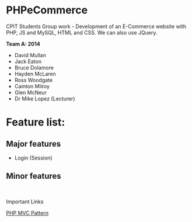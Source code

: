 PHPeCommerce
============

CPIT Students Group work - Development of an E-Commerce website with PHP, JS and MySQL, HTML and CSS. We can also use JQuery.

<b>Team A: 2014</b>
<ul>
<li>David Mullan</li>
<li>Jack Eaton</li>
<li>Bruce Dolamore</li>
<li>Hayden McLaren</li>
<li>Ross Woodgate</li>
<li>Cainton Milroy</li>
<li>Glen McNeur</li>
<li>Dr Mike Lopez (Lecturer)</li>
</ul>
<h1>Feature list:</h1>
<h2>Major features</h2>
<ul>
<li>Login (Session)</li>
</ul>

<h2>Minor features</h2><br/>

<p>Important Links</p>
<a href="http://www.htmlgoodies.com/beyond/php/article.php/3912211">PHP MVC Pattern</a>
